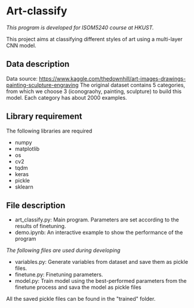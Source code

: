 # Art-classify

*This program is developed for ISOM5240 course at HKUST.*

This project aims at classifying different styles of art using a multi-layer CNN model. 

## Data description

Data source: https://www.kaggle.com/thedownhill/art-images-drawings-painting-sculpture-engraving 
The original dataset contains 5 categories, from which we choose 3 (iconograohy, painting, sculpture) to build this model. Each category has about 2000 examples. 

## Library requirement

The following libraries are required

* numpy
* matplotlib
* os
* cv2
* tqdm
* keras
* pickle
* sklearn

## File description

* art_classify.py: Main program. Parameters are set according to the results of finetuning. 
* demo.ipynb: An interactive example to show the performance of the program

*The following files are used during developing*

* variables.py: Generate variables from dataset and save them as pickle files. 
* finetune.py: Finetuning parameters.
* model.py: Train model using the best-performed parameters from the finetune process and sava the model as pickle files

All the saved pickle files can be found in the "trained" folder.
